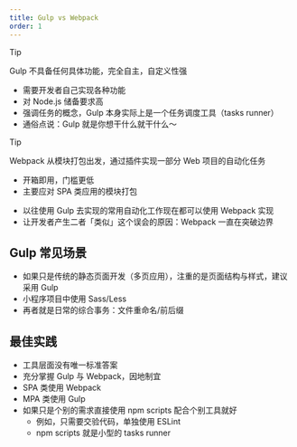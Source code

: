 ```yaml
---
title: Gulp vs Webpack
order: 1
---
```


> [!tip]
> Gulp 不具备任何具体功能，完全自主，自定义性强
> - 需要开发者自己实现各种功能
> - 对 Node.js 储备要求高
> - 强调任务的概念，Gulp 本身实际上是一个任务调度工具（tasks runner）
> - 通俗点说：Gulp 就是你想干什么就干什么～

> [!tip]
> Webpack 从模块打包出发，通过插件实现一部分 Web 项目的自动化任务
> - 开箱即用，门槛更低
> - 主要应对 SPA 类应用的模块打包

- 以往使用 Gulp 去实现的常用自动化工作现在都可以使用 Webpack 实现
- 让开发者产生二者「类似」这个误会的原因：Webpack 一直在突破边界

## Gulp 常见场景

- 如果只是传统的静态页面开发（多页应用），注重的是页面结构与样式，建议采用 Gulp
- 小程序项目中使用 Sass/Less
- 再者就是日常的综合事务：文件重命名/前后缀

## 最佳实践

- 工具层面没有唯一标准答案
- 充分掌握 Gulp 与 Webpack，因地制宜
- SPA 类使用 Webpack
- MPA 类使用 Gulp
- 如果只是个别的需求直接使用 npm scripts 配合个别工具就好
  - 例如，只需要交验代码，单独使用 ESLint
  - npm scripts 就是小型的 tasks runner





 
